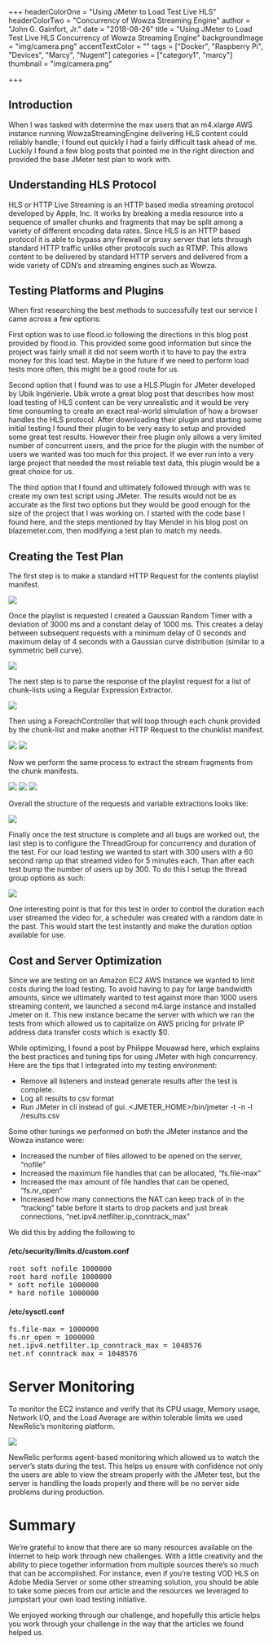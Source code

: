 +++
headerColorOne = "Using JMeter to Load Test Live HLS"
headerColorTwo = "Concurrency of Wowza Streaming Engine"
author = "John G. Gainfort, Jr."
date = "2018-08-26"
title = "Using JMeter to Load Test Live HLS Concurrency of Wowza Streaming Engine"
backgroundImage = "img/camera.png"
accentTextColor = ""
tags = ["Docker", "Raspberry Pi", "Devices", "Marcy", "Nugent"]
categories = ["category1", "marcy"]
thumbnail = "img/camera.png"

+++

## Introduction 

When I was tasked with determine the max users that an m4.xlarge AWS instance running WowzaStreamingEngine delivering HLS content could reliably handle; I found out quickly I had a fairly difficult task ahead of me. Luckily I found a few blog posts that pointed me in the right direction and provided the base JMeter test plan to work with.

## Understanding HLS Protocol

HLS or HTTP Live Streaming is an HTTP based media streaming protocol developed by Apple, Inc. It works by breaking a media resource into a sequence of smaller chunks and fragments that may be split among a variety of different encoding data rates. Since HLS is an HTTP based protocol it is able to bypass any firewall or proxy server that lets through standard HTTP traffic unlike other protocols such as RTMP. This allows content to be delivered by standard HTTP servers and delivered from a wide variety of CDN’s and streaming engines such as Wowza.

## Testing Platforms and Plugins

When first researching the best methods to successfully test our service I came across a few options:  

First option was to use flood.io following the directions in this blog post provided by flood.io. This provided some good information but since the project was fairly small it did not seem worth it to have to pay the extra money for this load test. Maybe in the future if we need to perform load tests more often, this might be a good route for us.

Second option that I found was to use a HLS Plugin for JMeter developed by Ubik Ingénierie. Ubik wrote a great blog post that describes how most load testing of HLS content can be very unrealistic and it would be very time consuming to create an exact real-world simulation of how a browser handles the HLS protocol. After downloading their plugin and starting some initial testing I found their plugin to be very easy to setup and provided some great test results. However their free plugin only allows a very limited number of concurrent users, and the price for the plugin with the number of users we wanted was too much for this project. If we ever run into a very large project that needed the most reliable test data, this plugin would be a great choice for us.

The third option that I found and ultimately followed through with was to create my own test script using JMeter. The results would not be as accurate as the first two options but they would be good enough for the size of the project that I was working on. I started with the code base I found here, and the steps mentioned by Itay Mendel in his blog post on blazemeter.com, then modifying a test plan to match my needs.

## Creating the Test Plan

The first step is to make a standard HTTP Request for the contents playlist manifest.

![](http://realeyes.com/wp-content/uploads/playlist_request.png)

Once the playlist is requested I created a Gaussian Random Timer with a deviation of 3000 ms and a constant delay of 1000 ms. This creates a delay between subsequent requests with a minimum delay of 0 seconds and maximum delay of 4 seconds with a Gaussian curve distribution (similar to a symmetric bell curve).

![](http://realeyes.com/wp-content/uploads/Screen-Shot-2015-08-14-at-10.43.24-AM.png)

The next step is to parse the response of the playlist request for a list of chunk-lists using a Regular Expression Extractor.

![](http://realeyes.com/wp-content/uploads/Screen-Shot-2015-08-14-at-10.43.27-AM.png)

Then using a ForeachController that will loop through each chunk provided by the chunk-list and make another HTTP Request to the chunklist manifest.

![](http://realeyes.com/wp-content/uploads/chunk_loop.png)
![](http://realeyes.com/wp-content/uploads/chunk_request.png)

Now we perform the same process to extract the stream fragments from the chunk manifests.

![](http://realeyes.com/wp-content/uploads/streams_extraction.png)
![](http://realeyes.com/wp-content/uploads/stream_loop.png)
![](http://realeyes.com/wp-content/uploads/stream_request.png)

Overall the structure of the requests and variable extractions looks like:

![](http://realeyes.com/wp-content/uploads/structure.png)

Finally once the test structure is complete and all bugs are worked out, the last step is to configure the ThreadGroup for concurrency and duration of the test. For our load testing we wanted to start with 300 users with a 60 second ramp up that streamed video for 5 minutes each. Than after each test bump the number of users up by 300. To do this I setup the thread group options as such:

![](http://realeyes.com/wp-content/uploads/thread_group.png)

One interesting point is that for this test in order to control the duration each user streamed the video for, a scheduler was created with a random date in the past. This would start the test  instantly and make the duration option available for use.

## Cost and Server Optimization

Since we are testing on an Amazon EC2 AWS Instance we wanted to limit costs during the load testing. To avoid having to pay for large bandwidth amounts, since we ultimately wanted to test against more than 1000 users streaming content, we launched a second m4.large instance and installed Jmeter on it. This new instance became the server with which we ran the tests from which allowed us to capitalize on AWS pricing for private IP address data transfer costs which is exactly $0.

While optimizing, I found a post by Philippe Mouawad here, which explains the best practices and tuning tips for using JMeter with high concurrency. Here are the tips that I integrated into my testing environment:  

*  Remove all listeners and instead generate results after the test is complete.  
*  Log all results to csv format  
*  Run JMeter in cli instead of gui. <JMETER_HOME>/bin/jmeter -t <Path to Test Plan>  -n -l <path to results>/results.csv  

Some other tunings we performed on both the JMeter instance and the Wowza instance were:  

*  Increased the number of files allowed to be opened on the server, “nofile”  
*  Increased the maximum file handles that can be allocated, “fs.file-max”  
*  Increased the max amount of file handles that can be opened, “fs.nr_open”  
*  Increased how many connections the NAT can keep track of in the “tracking” table before it starts to drop packets and just break connections, “net.ipv4.netfilter.ip_conntrack_max”  


We did this by adding the following to  

#### /etc/security/limits.d/custom.conf
<pre id="crayon-55d20ae6793fd291098330-1" class="crayon-line"><span class="crayon-e">root </span><span class="crayon-e">soft </span><span class="crayon-i">nofile</span> <span class="crayon-cn">1000000
</span><span class="crayon-e">root </span><span class="crayon-e">hard </span><span class="crayon-i">nofile</span> <span class="crayon-cn">1000000
</span><span class="crayon-o">*</span> <span class="crayon-e">soft </span><span class="crayon-i">nofile</span> <span class="crayon-cn">1000000
</span><span class="crayon-o">*</span> <span class="crayon-e">hard </span><span class="crayon-i">nofile</span> <span class="crayon-cn">1000000</span></pre>


#### /etc/sysctl.conf
<pre id="crayon-55d20ae679408461069956-1" class="crayon-line"><span class="crayon-v">fs</span><span class="crayon-sy">.</span><span class="crayon-v">file</span><span class="crayon-o">-</span><span class="crayon-v">max</span> <span class="crayon-o">=</span> <span class="crayon-cn">1000000
</span><span class="crayon-v">fs</span><span class="crayon-sy">.</span><span class="crayon-v">nr_open</span> <span class="crayon-o">=</span> <span class="crayon-cn">1000000</span><span class="crayon-h">&nbsp;&nbsp;&nbsp;&nbsp;&nbsp;&nbsp;
</span><span class="crayon-v">net</span><span class="crayon-sy">.</span><span class="crayon-v">ipv4</span><span class="crayon-sy">.</span><span class="crayon-v">netfilter</span><span class="crayon-sy">.</span><span class="crayon-v">ip_conntrack_max</span> <span class="crayon-o">=</span> <span class="crayon-cn">1048576
</span><span class="crayon-v">net</span><span class="crayon-sy">.</span><span class="crayon-v">nf_conntrack_max</span> <span class="crayon-o">=</span> <span class="crayon-cn">1048576</span></pre>

#  Server Monitoring

To monitor the EC2 instance and verify that its CPU usage, Memory usage, Network I/O, and the Load Average are within tolerable limits we used NewRelic’s monitoring platform.  

![](http://realeyes.com/wp-content/uploads/new_relic.png)

NewRelic performs agent-based monitoring which allowed us to watch the server’s stats during the test. This helps us ensure with confidence not only the users are able to view the stream properly with the JMeter test, but the server is handling the loads properly and there will be no server side problems during production.

# Summary 

We’re grateful to know that there are so many resources available on the Internet to help work through new challenges. With a little creativity and the ability to piece together information from multiple sources there’s so much that can be accomplished. For instance, even if you’re testing VOD HLS on Adobe Media Server or some other streaming solution, you should be able to take some pieces from our article and the resources we leveraged to jumpstart your own load testing initiative.

We enjoyed working through our challenge, and hopefully this article helps you work through your challenge in the way that the articles we found helped us.